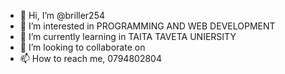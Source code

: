 - 👋 Hi, I’m @briller254
- 👀 I’m interested in PROGRAMMING AND WEB DEVELOPMENT
- 🌱 I’m currently learning in TAITA TAVETA UNIERSITY
- 💞️ I’m looking to collaborate on 
- 📫 How to reach me, 0794802804

<!---
briller254/briller254 is a ✨ special ✨ repository because its `README.md` (this file) appears on your GitHub profile.
You can click the Preview link to take a look at your changes.
--->
